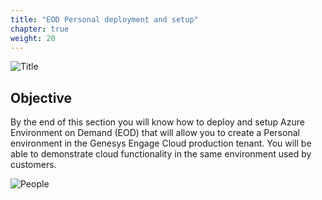 ```yaml
---
title: "EOD Personal deployment and setup"
chapter: true
weight: 20
---
```

![Title](/images/UserConfig.jpg)
## Objective

By the end of this section you will know how to deploy and setup Azure Environment on Demand (EOD) that will allow you to create a Personal environment in the Genesys Engage Cloud production tenant. You will be able to demonstrate cloud functionality in the same environment used by customers.

![People](/images/peopleandroles.jpg)

